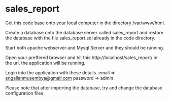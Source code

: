 # sales_report
Get this code base onto your local computer in the directory /var/www/html.

Create a database onto the database server called sales_report and restore the database with the file sales_report.sql already in the code directory.

Start both apache webserver and Mysql Server and they should be running.

Open your preffered browser and hit this http://localhost/sales_report/ in the url, the application will be running.

Login into the application with these details.
email => engallanmusembya@gmail.com
password => admin

Please note that after importing the database, try and change the database configuration files
